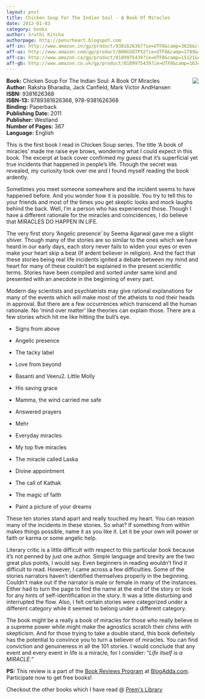 ```yaml
---
layout: post
title: Chicken Soup For The Indian Soul - A Book Of Miracles
date: 2012-01-03
category: books
author: Sruthi Kitcha
authorpage: http://penurheart.blogspot.com
aff-in: http://www.amazon.in/gp/product/9381626367?ie=UTF8&camp=3626&creativeASIN=9381626367&linkCode=xm2&tag=smileprem-in-21
aff-us: http://www.amazon.com/gp/product/B00GSO7PX2?ie=UTF8&camp=1789&creativeASIN=B00GSO7PX2&linkCode=xm2&tag=smileprem-us-20
aff-ca: http://www.amazon.ca/gp/product/8189975439?ie=UTF8&camp=15121&creativeASIN=8189975439&linkCode=xm2&tag=smileprem-ca-20
aff-gb: http://www.amazon.co.uk/gp/product/8189975439?ie=UTF8&camp=1634&creativeASIN=8189975439&linkCode=xm2&tag=smileprem-gb-21
---
```


<img style="clear: right; float: right; margin-bottom: 1em; margin-left: 1em;" 
src="{{site.img-url}}/chicken-soup-for-the-indian-soul-jack-canfield.jpg"/>
**Book:** Chicken Soup For The Indian Soul: A Book Of Miracles  
**Author:** Raksha Bharadia, Jack Canfield, Mark Victor AndHansen  
**ISBN:** 9381626368  
**ISBN-13:** 9789381626368, 978-9381626368  
**Binding:** Paperback  
**Publishing Date:** 2011  
**Publisher:** Westland  
**Number of Pages:** 367  
**Language:** English  
  
This is the first book I read in Chicken Soup series. The title ‘A book of miracles’ made me raise eye brows, wondering what I could expect in this book. The excerpt at back cover confirmed my guess that it’s superficial yet true incidents that happened in people’s life. Though the secret was revealed, my curiosity took over me and I found myself reading the book ardently.  
  
Sometimes you meet someone somewhere and the incident seems to have happened before. And you wonder how it is possible. You try to tell this to your friends and most of the times you get skeptic looks and mock laughs behind the back. Well, I’m a person who has experienced those. Though I have a different rationale for the miracles and coincidences, I do believe that MIRACLES DO HAPPEN IN LIFE.  
  
The very first story ‘Angelic presence’ by Seema Agarwal gave me a slight shiver. Though many of the stories are so similar to the ones which we have heard in our early days, each story never fails to widen your eyes or even make your heart skip a beat (If ardent believer in religion). And the fact that these stories being real life incidents ignited a debate between my mind and heart for many of these couldn’t be explained in the present scientific terms. Stories have been compiled and sorted under same kind and presented with an anecdote in the beginning of every part.  
  
Modern day scientists and psychiatrists may give rational explanations for many of the events which will make most of the atheists to nod their heads in approval. But there are a few occurrences which transcend all the human rationale. No ‘mind over matter’ like theories can explain those. There are a few stories which hit me like hitting the bull’s eye.  
  
* Signs from above  

* Angelic presence  

* The tacky label  

* Love from beyond  

* Basanti and Veeru2. Little Molly  

* His saving grace  

* Mamma, the wind carried me safe  

* Answered prayers  

* Mehr  

* Everyday miracles  

* My top five miracles  

* The miracle called Laska  

* Divine appointment  

* The call of Kathak  

* The magic of faith  

* Paint a picture of your dreams  
  
These ten stories stand apart and really touched my heart. You can reason many of the incidents in these stories. So what? If something from within makes things possible, name it as you like it. Let it be your own will power or faith or karma or some angelic help.  
  
Literary critic is a little difficult with respect to this particular book because it’s not penned by just one author. Simple language and brevity are the two great plus points, I would say. Even beginners in reading wouldn’t find it difficult to read. However, I came across a few difficulties. Some of the stories narrators haven’t identified themselves properly in the beginning. Couldn’t make out if the narrator is male or female in many of the instances. Either had to turn the page to find the name at the end of the story or look for any hints of self-identification in the story. It was a little disturbing and interrupted the flow. Also, I felt certain stories were categorized under a different category while it seemed to belong under a different category.  
  
The book might be a really a book of miracles for those who really believe in a supreme power while might make the agnostics scratch their chins with skepticism. And for those trying to take a double stand, this book definitely has the potential to convince you to turn a believer of miracles. You can find conviction and genuineness in all the 101 stories. I would conclude that any event and every event in life is a miracle, for I consider: “*Life itself is a MIRACLE.*”  
  
**PS:** This review is a part of the [Book Reviews Program](http://blog.blogadda.com/2011/05/04/indian-bloggers-book-reviews) at [BlogAdda.com](http://www.blogadda.com/). Participate now to get free books!  

Checkout the other books which I have read @ [Prem's Library]({{site.url}}/category/books/)  
